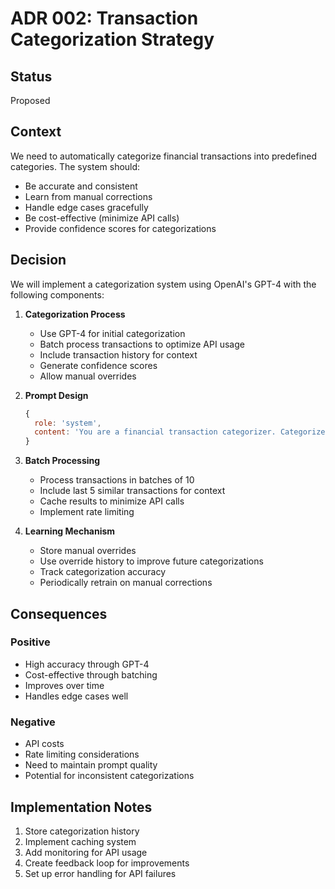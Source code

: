 # ADR 002: Transaction Categorization Strategy

## Status

Proposed

## Context

We need to automatically categorize financial transactions into predefined categories. The system should:
- Be accurate and consistent
- Learn from manual corrections
- Handle edge cases gracefully
- Be cost-effective (minimize API calls)
- Provide confidence scores for categorizations

## Decision

We will implement a categorization system using OpenAI's GPT-4 with the following components:

1. **Categorization Process**
   - Use GPT-4 for initial categorization
   - Batch process transactions to optimize API usage
   - Include transaction history for context
   - Generate confidence scores
   - Allow manual overrides

2. **Prompt Design**
   ```javascript
   {
     role: 'system',
     content: 'You are a financial transaction categorizer. Categorize the transaction into one of these categories: [CATEGORIES]. Consider the transaction description, amount, and any patterns from similar transactions.'
   }
   ```

3. **Batch Processing**
   - Process transactions in batches of 10
   - Include last 5 similar transactions for context
   - Cache results to minimize API calls
   - Implement rate limiting

4. **Learning Mechanism**
   - Store manual overrides
   - Use override history to improve future categorizations
   - Track categorization accuracy
   - Periodically retrain on manual corrections

## Consequences

### Positive
- High accuracy through GPT-4
- Cost-effective through batching
- Improves over time
- Handles edge cases well

### Negative
- API costs
- Rate limiting considerations
- Need to maintain prompt quality
- Potential for inconsistent categorizations

## Implementation Notes

1. Store categorization history
2. Implement caching system
3. Add monitoring for API usage
4. Create feedback loop for improvements
5. Set up error handling for API failures 